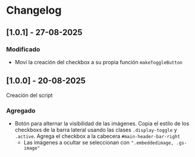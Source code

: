 # Changelog

## [1.0.1] - 27-08-2025

### Modificado

- Moví la creación del checkbox a su propia función `makeToggleButton`

## [1.0.0] - 20-08-2025

Creación del script

### Agregado

- Botón para alternar la visibilidad de las imágenes. Copia el estilo de los checkboxs de la barra
  lateral usando las clases `.display-toggle` y `.active`. Agrega el checkbox a la cabecera
  `#main-header-bar-right`
  - Las imágenes a ocultar se seleccionan con `".embeddedimage, .gs-image"`